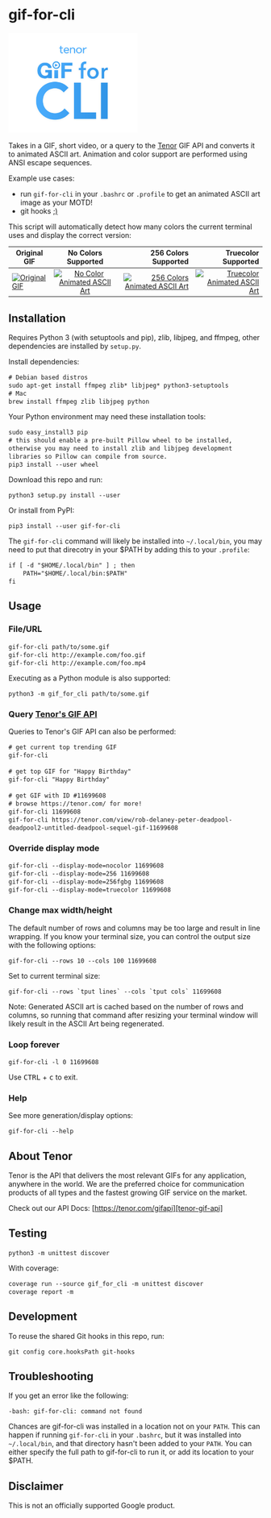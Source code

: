 # gif-for-cli

<img src="docs/gif-for-cli-logo.png" alt="gif-for-cli logo" width="256" height="198"/>

Takes in a GIF, short video, or a query to the [Tenor][tenor-home] GIF API and converts it to animated ASCII art. Animation and color support are performed using ANSI escape sequences.

Example use cases:

* run `gif-for-cli` in your `.bashrc` or `.profile` to get an animated ASCII art image as your MOTD!
* git hooks [;)](git-hooks/pre-push)

This script will automatically detect how many colors the current terminal uses and display the correct version:

| Original GIF  | No Colors Supported | 256 Colors Supported | Truecolor Supported |
| ------------- |:-------------------:| --------------------:| -------------------:|
| [![Original GIF][original-gif]][original-gif-url] | [![No Color Animated ASCII Art][no-color]][no-color-url] | [![256 Colors Animated ASCII Art][256-colors]][256-colors-url] | [![Truecolor Animated ASCII Art][truecolor]][truecolor-url] |

[original-gif]: https://media1.tenor.com/images/eac7f7d8534f0843ebd707101b8ef7fd/tenor.gif?itemid=11699608
[no-color]: https://media1.tenor.com/images/95e9551fb69b5c2f67cdc48f04c75bc7/tenor.gif?itemid=11997403
[256-colors]: https://media1.tenor.com/images/d354ee0840d9376e2baacdbee59b6c06/tenor.gif?itemid=11997429
[truecolor]: https://media1.tenor.com/images/30196efdd05d816d4aab6179e41318ac/tenor.gif?itemid=11997399

[original-gif-url]: https://tenor.com/view/rob-delaney-peter-deadpool-deadpool2-untitled-deadpool-sequel-gif-11699608
[no-color-url]: https://tenor.com/view/peter-deadpool2-ascii-giffor-cli-gif-11997403
[256-colors-url]: https://tenor.com/view/peter-deadpool2-ascii-giffor-cli-ready-gif-11997429
[truecolor-url]: https://tenor.com/view/peter-deadpool2-ascii-giffor-cli-ready-gif-11997399

## Installation

Requires Python 3 (with setuptools and pip), zlib, libjpeg, and ffmpeg, other dependencies are installed by `setup.py`.

Install dependencies:

    # Debian based distros
    sudo apt-get install ffmpeg zlib* libjpeg* python3-setuptools
    # Mac
    brew install ffmpeg zlib libjpeg python

Your Python environment may need these installation tools:

    sudo easy_install3 pip
    # this should enable a pre-built Pillow wheel to be installed, otherwise you may need to install zlib and libjpeg development libraries so Pillow can compile from source.
    pip3 install --user wheel

Download this repo and run:

    python3 setup.py install --user

Or install from PyPI:

    pip3 install --user gif-for-cli

The `gif-for-cli` command will likely be installed into `~/.local/bin`, you may need to put that direcotry in your $PATH by adding this to your `.profile`:

    if [ -d "$HOME/.local/bin" ] ; then
        PATH="$HOME/.local/bin:$PATH"
    fi

## Usage

### File/URL

    gif-for-cli path/to/some.gif
    gif-for-cli http://example.com/foo.gif
    gif-for-cli http://example.com/foo.mp4

Executing as a Python module is also supported:

    python3 -m gif_for_cli path/to/some.gif

### Query [Tenor's GIF API][tenor-gif-api]

Queries to Tenor's GIF API can also be performed:

    # get current top trending GIF
    gif-for-cli

    # get top GIF for "Happy Birthday"
    gif-for-cli "Happy Birthday"

    # get GIF with ID #11699608
    # browse https://tenor.com/ for more!
    gif-for-cli 11699608
    gif-for-cli https://tenor.com/view/rob-delaney-peter-deadpool-deadpool2-untitled-deadpool-sequel-gif-11699608

### Override display mode

    gif-for-cli --display-mode=nocolor 11699608
    gif-for-cli --display-mode=256 11699608
    gif-for-cli --display-mode=256fgbg 11699608
    gif-for-cli --display-mode=truecolor 11699608


### Change max width/height

The default number of rows and columns may be too large and result in line wrapping. If you know your terminal size, you can control the output size with the following options:

    gif-for-cli --rows 10 --cols 100 11699608

Set to current terminal size:

    gif-for-cli --rows `tput lines` --cols `tput cols` 11699608

Note: Generated ASCII art is cached based on the number of rows and columns, so running that command after resizing your terminal window will likely result in the ASCII Art being regenerated.

### Loop forever

    gif-for-cli -l 0 11699608

Use <kbd>CTRL</kbd> + <kbd>c</kbd> to exit.

### Help

See more generation/display options:

    gif-for-cli --help

## About Tenor

Tenor is the API that delivers the most relevant GIFs for any application, anywhere in the world. We are the preferred choice for communication products of all types and the fastest growing GIF service on the market.

Check out our API Docs: [https://tenor.com/gifapi][tenor-gif-api]

## Testing

    python3 -m unittest discover

With coverage:

    coverage run --source gif_for_cli -m unittest discover
    coverage report -m

## Development

To reuse the shared Git hooks in this repo, run:

    git config core.hooksPath git-hooks

## Troubleshooting

If you get an error like the following:

    -bash: gif-for-cli: command not found

Chances are gif-for-cli was installed in a location not on your `PATH`. This can happen if running `gif-for-cli` in your `.bashrc`, but it was installed into `~/.local/bin`, and that directory hasn't been added to your `PATH`. You can either specify the full path to gif-for-cli to run it, or add its location to your $PATH.

## Disclaimer

This is not an officially supported Google product.

[tenor-home]: https://tenor.com/
[tenor-gif-api]: https://tenor.com/gifapi